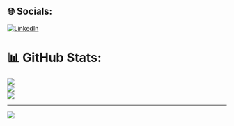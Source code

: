 
## 🌐 Socials:
[![LinkedIn](https://img.shields.io/badge/LinkedIn-%230077B5.svg?logo=linkedin&logoColor=white)](https://linkedin.com/in/https://www.linkedin.com/in/cagricibuk/) 
# 📊 GitHub Stats:
![](https://github-readme-stats.vercel.app/api?username=cagricibuk&theme=github_dark_dimmed&hide_border=false&include_all_commits=true&count_private=true)<br/>
![](https://github-readme-streak-stats.herokuapp.com/?user=cagricibuk&theme=github_dark_dimmed&hide_border=false)<br/>
![](https://github-readme-stats.vercel.app/api/top-langs/?username=cagricibuk&theme=github_dark_dimmed&hide_border=false&include_all_commits=true&count_private=true&layout=compact)

---
[![](https://visitcount.itsvg.in/api?id=cagricibuk&icon=0&color=0)](https://visitcount.itsvg.in)

<!-- Proudly created with GPRM ( https://gprm.itsvg.in ) -->
